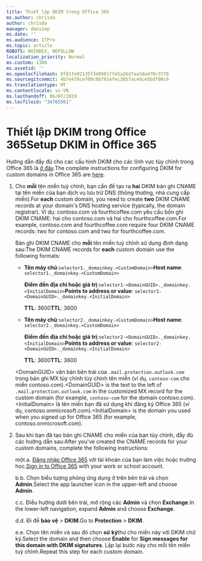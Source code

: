 ```yaml
---
title: Thiết lập DKIM trong Office 365
ms.author: chrisda
author: chrisda
manager: dansimp
ms.date: ''
ms.audience: ITPro
ms.topic: article
ROBOTS: NOINDEX, NOFOLLOW
localization_priority: Normal
ms.custom: 1388
ms.assetid: ''
ms.openlocfilehash: 0f81fe02135f3d0901ffe5a26d7aa3dad70c3770
ms.sourcegitcommit: 4b7e478ce700c0b781efec3857ac4dce5bdf00c6
ms.translationtype: MT
ms.contentlocale: vi-VN
ms.lasthandoff: 06/07/2019
ms.locfileid: "34765561"
---
```

# <a name="setup-dkim-in-office-365"></a><span data-ttu-id="d43b9-102">Thiết lập DKIM trong Office 365</span><span class="sxs-lookup"><span data-stu-id="d43b9-102">Setup DKIM in Office 365</span></span>

<span data-ttu-id="d43b9-103">Hướng dẫn đầy đủ cho các cấu hình DKIM cho các lĩnh vực tùy chỉnh trong Office 365 là [ở đây](https://docs.microsoft.com/office365/SecurityCompliance/use-dkim-to-validate-outbound-email#what-you-need-to-do-to-manually-set-up-dkim-in-office-365).</span><span class="sxs-lookup"><span data-stu-id="d43b9-103">The complete instructions for configuring DKIM for custom domains in Office 365 are [here](https://docs.microsoft.com/office365/SecurityCompliance/use-dkim-to-validate-outbound-email#what-you-need-to-do-to-manually-set-up-dkim-in-office-365).</span></span>

1. <span data-ttu-id="d43b9-104">Cho **mỗi** tên miền tuỳ chỉnh, bạn cần để tạo ra **hai** DKIM bản ghi CNAME tại tên miền của bạn dịch vụ lưu trữ DNS (thông thường, nhà cung cấp miền).</span><span class="sxs-lookup"><span data-stu-id="d43b9-104">For **each** custom domain, you need to create **two** DKIM CNAME records at your domain's DNS hosting service (typically, the domain registrar).</span></span> <span data-ttu-id="d43b9-105">Ví dụ: contoso.com và fourthcoffee.com yêu cầu bốn ghi DKIM CNAME: hai cho contoso.com và hai cho fourthcoffee.com.</span><span class="sxs-lookup"><span data-stu-id="d43b9-105">For example, contoso.com and fourthcoffee.com require four DKIM CNAME records: two for contoso.com and two for fourthcoffee.com.</span></span>

   <span data-ttu-id="d43b9-106">Bản ghi DKIM CNAME cho **mỗi** tên miền tuỳ chỉnh sử dụng định dạng sau:</span><span class="sxs-lookup"><span data-stu-id="d43b9-106">The DKIM CNAME records for **each** custom domain use the following formats:</span></span>

   - <span data-ttu-id="d43b9-107">**Tên máy chủ**:`selector1._domainkey.<CustomDomain>`</span><span class="sxs-lookup"><span data-stu-id="d43b9-107">**Host name**: `selector1._domainkey.<CustomDomain>`</span></span>

     <span data-ttu-id="d43b9-108">**Điểm đến địa chỉ hoặc giá trị**:`selector1-<DomainGUID>._domainkey.<InitialDomain>`</span><span class="sxs-lookup"><span data-stu-id="d43b9-108">**Points to address or value**: `selector1-<DomainGUID>._domainkey.<InitialDomain>`</span></span>

     <span data-ttu-id="d43b9-109">**TTL**: 3600</span><span class="sxs-lookup"><span data-stu-id="d43b9-109">**TTL**: 3600</span></span>

   - <span data-ttu-id="d43b9-110">**Tên máy chủ**:`selector2._domainkey.<CustomDomain>`</span><span class="sxs-lookup"><span data-stu-id="d43b9-110">**Host name**: `selector2._domainkey.<CustomDomain>`</span></span>

     <span data-ttu-id="d43b9-111">**Điểm đến địa chỉ hoặc giá trị**:`selector2-<DomainGUID>._domainkey.<InitialDomain>`</span><span class="sxs-lookup"><span data-stu-id="d43b9-111">**Points to address or value**: `selector2-<DomainGUID>._domainkey.<InitialDomain>`</span></span>

     <span data-ttu-id="d43b9-112">**TTL**: 3600</span><span class="sxs-lookup"><span data-stu-id="d43b9-112">**TTL**: 3600</span></span>

   <span data-ttu-id="d43b9-113">\<DomainGUID\> văn bản bên trái của `.mail.protection.outlook.com` trong bản ghi MX tùy chỉnh tùy chỉnh tên miền (ví dụ, `contoso-com` cho miền contoso.com).</span><span class="sxs-lookup"><span data-stu-id="d43b9-113">\<DomainGUID\> is the text to the left of `.mail.protection.outlook.com` in the customized MX record for the custom domain (for example, `contoso-com` for the domain contoso.com).</span></span> <span data-ttu-id="d43b9-114">\<InitialDomain\> là tên miền bạn đã sử dụng khi đăng ký Office 365 (ví dụ, contoso.onmicrosoft.com).</span><span class="sxs-lookup"><span data-stu-id="d43b9-114">\<InitialDomain\> is the domain you used when you signed up for Office 365 (for example, contoso.onmicrosoft.com).</span></span>

2. <span data-ttu-id="d43b9-115">Sau khi bạn đã tạo bản ghi CNAME cho miền của bạn tùy chỉnh, đầy đủ các hướng dẫn sau:</span><span class="sxs-lookup"><span data-stu-id="d43b9-115">After you've created the CNAME records for your custom domains, complete the following instructions:</span></span>

   <span data-ttu-id="d43b9-116">một.</span><span class="sxs-lookup"><span data-stu-id="d43b9-116">a.</span></span> <span data-ttu-id="d43b9-117">[Đăng nhập Office 365](https://support.office.microsoft.com/article/e9eb7d51-5430-4929-91ab-6157c5a050b4) với tài khoản của bạn làm việc hoặc trường học.</span><span class="sxs-lookup"><span data-stu-id="d43b9-117">[Sign in to Office 365](https://support.office.microsoft.com/article/e9eb7d51-5430-4929-91ab-6157c5a050b4) with your work or school account.</span></span>

   <span data-ttu-id="d43b9-118">b.</span><span class="sxs-lookup"><span data-stu-id="d43b9-118">b.</span></span> <span data-ttu-id="d43b9-119">Chọn biểu tượng phóng ứng dụng ở trên bên trái và chọn **Admin**.</span><span class="sxs-lookup"><span data-stu-id="d43b9-119">Select the app launcher icon in the upper-left and choose **Admin**.</span></span>

   <span data-ttu-id="d43b9-120">c.</span><span class="sxs-lookup"><span data-stu-id="d43b9-120">c.</span></span> <span data-ttu-id="d43b9-121">Điều hướng dưới bên trái, mở rộng các **Admin** và chọn **Exchange**.</span><span class="sxs-lookup"><span data-stu-id="d43b9-121">In the lower-left navigation, expand **Admin** and choose **Exchange**.</span></span>

   <span data-ttu-id="d43b9-122">d.</span><span class="sxs-lookup"><span data-stu-id="d43b9-122">d.</span></span> <span data-ttu-id="d43b9-123">Đi để **bảo vệ** > **DKIM**.</span><span class="sxs-lookup"><span data-stu-id="d43b9-123">Go to **Protection** > **DKIM**.</span></span>

   <span data-ttu-id="d43b9-124">e.</span><span class="sxs-lookup"><span data-stu-id="d43b9-124">e.</span></span> <span data-ttu-id="d43b9-125">Chọn tên miền và sau đó chọn **sử** **ký**thư cho miền này với DKIM chữ ký.</span><span class="sxs-lookup"><span data-stu-id="d43b9-125">Select the domain and then choose **Enable** for **Sign messages for this domain with DKIM signatures**.</span></span> <span data-ttu-id="d43b9-126">Lặp lại bước này cho mỗi tên miền tuỳ chỉnh.</span><span class="sxs-lookup"><span data-stu-id="d43b9-126">Repeat this step for each custom domain.</span></span>
